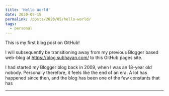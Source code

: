 ```yaml
---
title: 'Hello World'
date: 2020-05-15
permalink: /posts/2020/05/hello-world/
tags:
  - personal
---
```


This is my first blog post on GitHub!

I will subsequently be transitioning away from my previous Blogger based web-blog at https://blog.subhayan.com/ to this GitHub pages site.

I had started my Blogger blog back in 2009, when I was an 18-year old nobody. Personally therefore, it feels like the end of an era. A lot has happened since then, and the blog has been one of the few constants that has 

------
<!--stackedit_data:
eyJoaXN0b3J5IjpbLTE2Mjk1OTAxOSwtMTkzMDA3MjA4NSwxNj
gwOTUzNjgwXX0=
-->